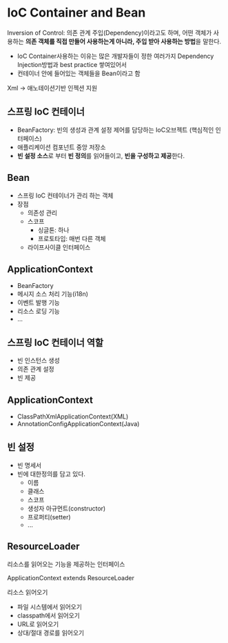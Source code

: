 # IoC Container and Bean

Inversion of Control: 의존 관계 주입(Dependency)이라고도 하며, 어떤 객체가 사용하는 **의존 객체를 직접 만들어 사용하는게 아니라, 주입 받아 사용하는 방법**을 말한다.

+ IoC Container사용하는 이유는 많은 개발자들이 정한 여러가지 Dependency Injection방법과 best practice 쌓여있어서
+ 컨테이너 안에 들어있는 객체들을 Bean이라고 함

Xml -> 애노테이션기반 인젝션 지원
## 스프링 IoC 컨테이너

+ BeanFactory: 빈의 생성과 관계 설정 제어를 담당하는 IoC오브젝트  (핵심적인 인터페이스)
+ 애플리케이션 컴포넌트 중앙 저장소
+ **빈 설정 소스**로 부터 **빈 정의**를 읽어들이고, **빈을 구성하고 제공**한다.

## Bean
+ 스프링 IoC 컨테이너가 관리 하는 객체
+ 장점
    + 의존성 관리
    + 스코프
        + 싱글톤: 하나
        + 프로토타입: 매번 다른 객체
    + 라이프사이클 인터페이스

## ApplicationContext
+ BeanFactory
+ 메시지 소스 처리 기능(i18n)
+ 이벤트 발행 기능
+ 리소스 로딩 기능
+ ...

## 스프링 IoC 컨테이너 역할
+ 빈 인스턴스 생성
+ 의존 관계 설정
+ 빈 제공

## ApplicationContext
+ ClassPathXmlApplicationContext(XML)
+ AnnotationConfigApplicationContext(Java)

## 빈 설정
+ 빈 명세서
+ 빈에 대한정의를 담고 있다.
    + 이름
    + 클래스
    + 스코프
    + 생성자 아규먼트(constructor)
    + 프로퍼티(setter)
    + ...
    
    
## ResourceLoader

리소스를 읽어오는 기능을 제공하는 인터페이스

ApplicationContext extends ResourceLoader

리소스 읽어오기
+ 파일 시스템에서 읽어오기
+ classpath에서 읽어오기
+ URL로 읽어오기
+ 상대/절대 경로를 읽어오기